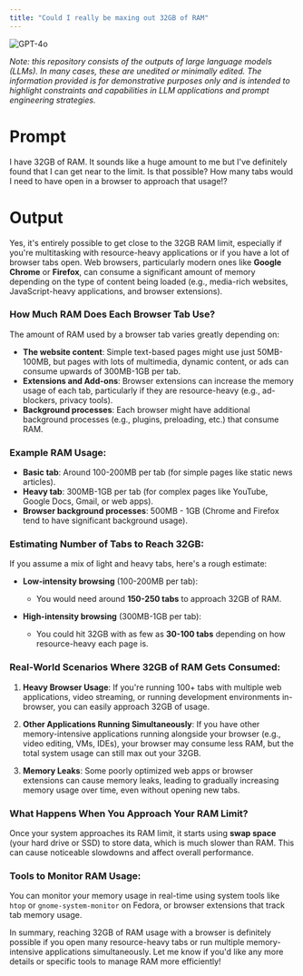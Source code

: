 ```yaml
---
title: "Could I really be maxing out 32GB of RAM"
---
```

![GPT-4o](https://img.shields.io/badge/GPT--4o-3333FF?style=for-the-badge&logo=openai&logoColor=white)



*Note: this repository consists of the outputs of large language models (LLMs). In many cases, these are unedited or minimally edited. The information provided is for demonstrative purposes only and is intended to highlight constraints and capabilities in LLM applications and prompt engineering strategies.*


# Prompt

I have 32GB of RAM. It sounds like a huge amount to me but I've definitely found that I can get near to the limit. Is that possible? How many tabs would I need to have open in a browser to approach that usage!?

# Output

Yes, it's entirely possible to get close to the 32GB RAM limit, especially if you're multitasking with resource-heavy applications or if you have a lot of browser tabs open. Web browsers, particularly modern ones like **Google Chrome** or **Firefox**, can consume a significant amount of memory depending on the type of content being loaded (e.g., media-rich websites, JavaScript-heavy applications, and browser extensions).

### **How Much RAM Does Each Browser Tab Use?**
The amount of RAM used by a browser tab varies greatly depending on:
- **The website content**: Simple text-based pages might use just 50MB-100MB, but pages with lots of multimedia, dynamic content, or ads can consume upwards of 300MB-1GB per tab.
- **Extensions and Add-ons**: Browser extensions can increase the memory usage of each tab, particularly if they are resource-heavy (e.g., ad-blockers, privacy tools).
- **Background processes**: Each browser might have additional background processes (e.g., plugins, preloading, etc.) that consume RAM.
  
### **Example RAM Usage**:
- **Basic tab**: Around 100-200MB per tab (for simple pages like static news articles).
- **Heavy tab**: 300MB-1GB per tab (for complex pages like YouTube, Google Docs, Gmail, or web apps).
- **Browser background processes**: 500MB - 1GB (Chrome and Firefox tend to have significant background usage).

### **Estimating Number of Tabs to Reach 32GB**:
If you assume a mix of light and heavy tabs, here's a rough estimate:

- **Low-intensity browsing** (100-200MB per tab):  
  - You would need around **150-250 tabs** to approach 32GB of RAM.
  
- **High-intensity browsing** (300MB-1GB per tab):  
  - You could hit 32GB with as few as **30-100 tabs** depending on how resource-heavy each page is.

### **Real-World Scenarios Where 32GB of RAM Gets Consumed**:
1. **Heavy Browser Usage**: If you're running 100+ tabs with multiple web applications, video streaming, or running development environments in-browser, you can easily approach 32GB of usage.
   
2. **Other Applications Running Simultaneously**: If you have other memory-intensive applications running alongside your browser (e.g., video editing, VMs, IDEs), your browser may consume less RAM, but the total system usage can still max out your 32GB.

3. **Memory Leaks**: Some poorly optimized web apps or browser extensions can cause memory leaks, leading to gradually increasing memory usage over time, even without opening new tabs.

### **What Happens When You Approach Your RAM Limit?**
Once your system approaches its RAM limit, it starts using **swap space** (your hard drive or SSD) to store data, which is much slower than RAM. This can cause noticeable slowdowns and affect overall performance.

### **Tools to Monitor RAM Usage**:
You can monitor your memory usage in real-time using system tools like `htop` or `gnome-system-monitor` on Fedora, or browser extensions that track tab memory usage.

In summary, reaching 32GB of RAM usage with a browser is definitely possible if you open many resource-heavy tabs or run multiple memory-intensive applications simultaneously. Let me know if you'd like any more details or specific tools to manage RAM more efficiently!